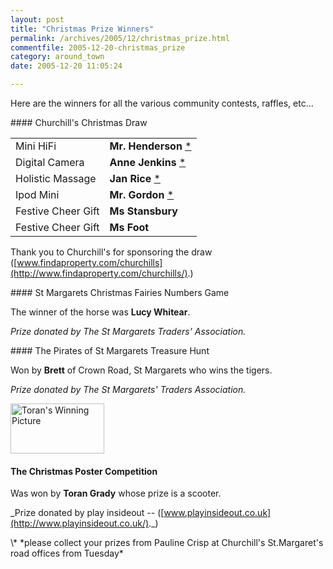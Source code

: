 ```yaml
---
layout: post
title: "Christmas Prize Winners"
permalink: /archives/2005/12/christmas_prize.html
commentfile: 2005-12-20-christmas_prize
category: around_town
date: 2005-12-20 11:05:24

---
```


Here are the winners for all the various community contests, raffles, etc...

<div markdown="1" class="box">
#### Churchill's Christmas Draw

|                    |                                             |
|--------------------|---------------------------------------------|
| Mini HiFi          | **Mr. Henderson** <a href="#collect">\*</a> |
| Digital Camera     | **Anne Jenkins** <a href="#collect">\*</a>  |
| Holistic Massage   | **Jan Rice** <a href="#collect">\*</a>      |
| Ipod Mini          | **Mr. Gordon** <a href="#collect">\*</a>    |
| Festive Cheer Gift | **Ms Stansbury**                            |
| Festive Cheer Gift | **Ms Foot**                                 |

Thank you to Churchill's for sponsoring the draw ([www.findaproperty.com/churchills](http://www.findaproperty.com/churchills/).)

</div>
<div markdown="1" class="box">
#### St Margarets Christmas Fairies Numbers Game

The winner of the horse was **Lucy Whitear**.

*Prize donated by The St Margarets Traders' Association.*

</div>
<div markdown="1" class="box">
#### The Pirates of St Margarets Treasure Hunt

Won by **Brett** of Crown Road, St Margarets who wins the tigers.

*Prize donated by The St Margarets' Traders Association.*

</div>
<div markdown="1" class="box">
<a href="/assets/images/2005/toranXmaswinner05.jpg"><img src="/assets/images/2005/toranXmaswinner05-thumb.jpg" width="150" height="80" alt="Toran's Winning Picture" class="photo right" /></a>

#### The Christmas Poster Competition

Was won by **Toran Grady** whose prize is a scooter.

\_Prize donated by play insideout -- ([www.playinsideout.co.uk](http://www.playinsideout.co.uk/)._)

</div>
<a name="collect">\*</a> *please collect your prizes from Pauline Crisp at Churchill's St.Margaret's road offices from Tuesday*
